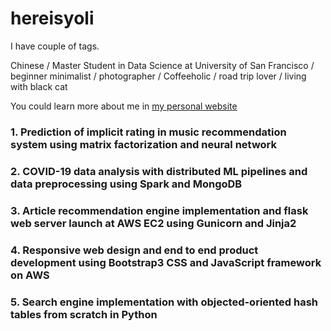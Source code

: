 # hereisyoli

I have couple of tags.

Chinese / Master Student in Data Science at University of San Francisco / beginner minimalist / photographer / Coffeeholic / road trip lover / living with black cat

You could learn more about me in [my personal website]('https://yoliwu.com/')


### 1. Prediction of implicit rating in music recommendation system using matrix factorization and neural network
### 2. COVID-19 data analysis with distributed ML pipelines and data preprocessing using Spark and MongoDB
### 3. Article recommendation engine implementation and flask web server launch at AWS EC2 using Gunicorn and Jinja2
### 4. Responsive web design and end to end product development using Bootstrap3 CSS and JavaScript framework on AWS
### 5. Search engine implementation with objected-oriented hash tables from scratch in Python
